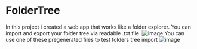 # FolderTree
In this project i created a web app that works like a folder explorer. You can import and export your folder tree via readable .txt file.
![image](https://github.com/min4uk/FolderTree/assets/68245598/f14134d8-ff7c-4762-930c-45c7d1bb0201)
You can use one of these pregenerated files to test folders tree import
![image](https://github.com/min4uk/FolderTree/assets/68245598/9e04d908-b7c5-4e6f-9fa0-e43042ac672a)
